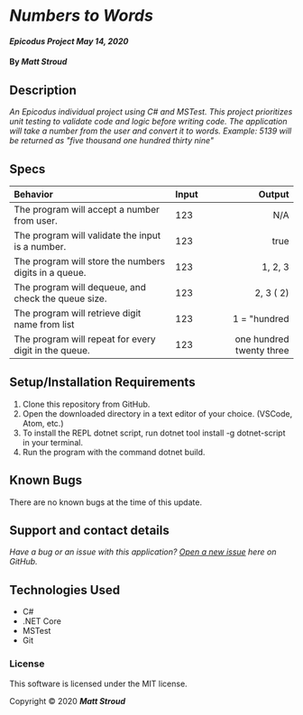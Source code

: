 # _Numbers to Words_

#### _Epicodus Project May 14, 2020_

#### By _**Matt Stroud**_

## Description

_An Epicodus individual project using C# and MSTest. This project prioritizes unit testing to validate code and logic before writing code._
_The application will take a number from the user and convert it to words._
_Example: 5139 will be returned as "five thousand one hundred thirty nine"_

## Specs
| Behavior                                                 | Input             | Output           |
|:---------------------------------------------------------|:------------------|-----------------:|
| The program will accept a number from user.              | 123               | N/A              |
| The program will validate the input is a number.         | 123               | true             |
| The program will store the numbers digits in a queue.    | 123               | 1, 2, 3          |
| The program will dequeue, and check the queue size.      | 123               | 2, 3   ( 2)      |
| The program will retrieve digit name from list           | 123               | 1 = "hundred     |
| The program will repeat for every digit in the queue.    | 123               | one hundred twenty three |

## Setup/Installation Requirements

1. Clone this repository from GitHub.
2. Open the downloaded directory in a text editor of your choice.
  (VSCode, Atom, etc.)
3. To install the REPL dotnet script, run dotnet tool install -g dotnet-script in your terminal.
4. Run the program with the command dotnet build.

## Known Bugs

There are no known bugs at the time of this update.
 
## Support and contact details

_Have a bug or an issue with this application? [Open a new issue](https://github.com/mlstroud/numbers-to-words/issues) here on GitHub._

## Technologies Used

* C#
* .NET Core
* MSTest
* Git

### License

This software is licensed under the MIT license.

Copyright © 2020 **_Matt Stroud_**